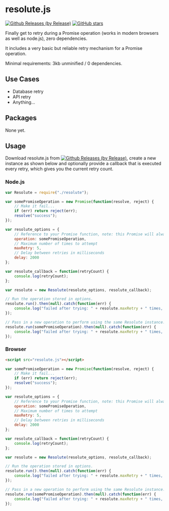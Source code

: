 # resolute.js
[![Github Releases (by Release)](https://img.shields.io/github/downloads/abacaj/resolutejs/v1.1.0/total.svg)](https://github.com/abacaj/resolutejs/releases/download/v1.1.0/resolute.js)
[![GitHub stars](https://img.shields.io/github/stars/abacaj/resolutejs.svg)](https://github.com/abacaj/resolutejs)

Finally get to retry during a Promise operation (works in modern browsers as well as node.js), zero dependencies.

It includes a very basic but reliable retry mechanism for a Promise operation.

Minimal requirements: 3kb unminified / 0 dependencies.

## Use Cases
- Database retry
- API retry
- Anything...

## Packages
None yet.

## Usage
Download resolute.js from [![Github Releases (by Release)](https://img.shields.io/github/downloads/abacaj/resolutejs/v1.1.0/total.svg)](https://github.com/abacaj/resolutejs/releases/download/v1.1.0/resolute.js), create a new instance as shown below
and optionally provide a callback that is executed every retry, which gives you the current retry count.
### Node.js
```javascript
var Resolute = require("./resolute");

var somePromiseOperation = new Promise(function(resolve, reject) {
    // Make it fail...
    if (err) return reject(err);
    resolve("success");
});

var resolute_options = {
    // Reference to your Promise function, note: this Promise will always fail.
    operation: somePromiseOperation,
    // Maximum number of times to attempt
    maxRetry: 5,
    // Delay between retries in milliseconds
    delay: 2000
};

var resolute_callback = function(retryCount) {
    console.log(retryCount);
};

var resolute = new Resolute(resolute_options, resolute_callback);

// Run the operation stored in options.
resolute.run().then(null).catch(function(err) {
    console.log("failed after trying: " + resolute.maxRetry + " times, with error: " + err);
});

// Pass in a new operation to perform using the same Resolute instance.
resolute.run(somePromiseOperation).then(null).catch(function(err) {
    console.log("failed after trying: " + resolute.maxRetry + " times, with error: " + err);
});

```
### Browser
```html
<script src="resolute.js"></script>
```
```javascript
var somePromiseOperation = new Promise(function(resolve, reject) {
    // Make it fail...
    if (err) return reject(err);
    resolve("success");
});

var resolute_options = {
    // Reference to your Promise function, note: this Promise will always fail.
    operation: somePromiseOperation,
    // Maximum number of times to attempt
    maxRetry: 5,
    // Delay between retries in milliseconds
    delay: 2000
};

var resolute_callback = function(retryCount) {
    console.log(retryCount);
};

var resolute = new Resolute(resolute_options, resolute_callback);

// Run the operation stored in options.
resolute.run().then(null).catch(function(err) {
    console.log("failed after trying: " + resolute.maxRetry + " times, with error: " + err);
});

// Pass in a new operation to perform using the same Resolute instance.
resolute.run(somePromiseOperation).then(null).catch(function(err) {
    console.log("failed after trying: " + resolute.maxRetry + " times, with error: " + err);
});


```
